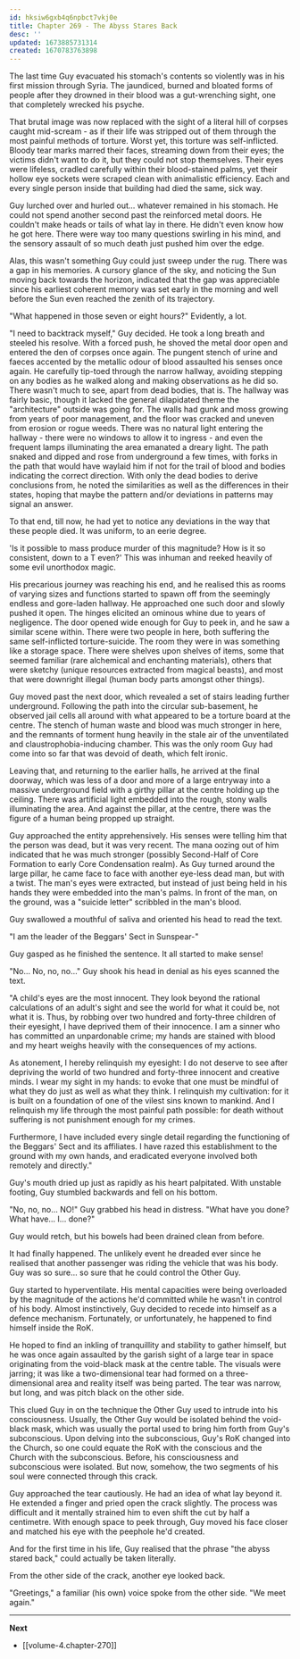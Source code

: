 ```yaml
---
id: hksiw6gxb4q6npbct7vkj0e
title: Chapter 269 - The Abyss Stares Back
desc: ''
updated: 1673885731314
created: 1670783763898
---
```


The last time Guy evacuated his stomach's contents so violently was in his first mission through Syria. The jaundiced, burned and bloated forms of people after they drowned in their blood was a gut-wrenching sight, one that completely wrecked his psyche.

That brutal image was now replaced with the sight of a literal hill of corpses caught mid-scream - as if their life was stripped out of them through the most painful methods of torture. Worst yet, this torture was self-inflicted. Bloody tear marks marred their faces, streaming down from their eyes; the victims didn't want to do it, but they could not stop themselves. Their eyes were lifeless, cradled carefully within their blood-stained palms, yet their hollow eye sockets were scraped clean with animalistic efficiency. Each and every single person inside that building had died the same, sick way.

Guy lurched over and hurled out... whatever remained in his stomach. He could not spend another second past the reinforced metal doors. He couldn't make heads or tails of what lay in there. He didn't even know how he got here. There were way too many questions swirling in his mind, and the sensory assault of so much death just pushed him over the edge.

Alas, this wasn't something Guy could just sweep under the rug. There was a gap in his memories. A cursory glance of the sky, and noticing the Sun moving back towards the horizon, indicated that the gap was appreciable since his earliest coherent memory was set early in the morning and well before the Sun even reached the zenith of its trajectory.

"What happened in those seven or eight hours?" Evidently, a lot.

"I need to backtrack myself," Guy decided. He took a long breath and steeled his resolve. With a forced push, he shoved the metal door open and entered the den of corpses once again. The pungent stench of urine and faeces accented by the metallic odour of blood assaulted his senses once again. He carefully tip-toed through the narrow hallway, avoiding stepping on any bodies as he walked along and making observations as he did so. There wasn't much to see, apart from dead bodies, that is. The hallway was fairly basic, though it lacked the general dilapidated theme the "architecture" outside was going for. The walls had gunk and moss growing from years of poor management, and the floor was cracked and uneven from erosion or rogue weeds. There was no natural light entering the hallway - there were no windows to allow it to ingress - and even the frequent lamps illuminating the area emanated a dreary light. The path snaked and dipped and rose from underground a few times, with forks in the path that would have waylaid him if not for the trail of blood and bodies indicating the correct direction. With only the dead bodies to derive conclusions from, he noted the similarities as well as the differences in their states, hoping that maybe the pattern and/or deviations in patterns may signal an answer.

To that end, till now, he had yet to notice any deviations in the way that these people died. It was uniform, to an eerie degree.

'Is it possible to mass produce murder of this magnitude? How is it so consistent, down to a T even?' This was inhuman and reeked heavily of some evil unorthodox magic.

His precarious journey was reaching his end, and he realised this as rooms of varying sizes and functions started to spawn off from the seemingly endless and gore-laden hallway. He approached one such door and slowly pushed it open. The hinges elicited an ominous whine due to years of negligence. The door opened wide enough for Guy to peek in, and he saw a similar scene within. There were two people in here, both suffering the same self-inflicted torture-suicide. The room they were in was something like a storage space. There were shelves upon shelves of items, some that seemed familiar (rare alchemical and enchanting materials), others that were sketchy (unique resources extracted from magical beasts), and most that were downright illegal (human body parts amongst other things).

Guy moved past the next door, which revealed a set of stairs leading further underground. Following the path into the circular sub-basement, he observed jail cells all around with what appeared to be a torture board at the centre. The stench of human waste and blood was much stronger in here, and the remnants of torment hung heavily in the stale air of the unventilated and claustrophobia-inducing chamber. This was the only room Guy had come into so far that was devoid of death, which felt ironic.

Leaving that, and returning to the earlier halls, he arrived at the final doorway, which was less of a door and more of a large entryway into a massive underground field with a girthy pillar at the centre holding up the ceiling. There was artificial light embedded into the rough, stony walls illuminating the area. And against the pillar, at the centre, there was the figure of a human being propped up straight.

Guy approached the entity apprehensively. His senses were telling him that the person was dead, but it was very recent. The mana oozing out of him indicated that he was much stronger (possibly Second-Half of Core Formation to early Core Condensation realm). As Guy turned around the large pillar, he came face to face with another eye-less dead man, but with a twist. The man's eyes were extracted, but instead of just being held in his hands they were embedded into the man's palms. In front of the man, on the ground, was a "suicide letter" scribbled in the man's blood.

Guy swallowed a mouthful of saliva and oriented his head to read the text.

"I am the leader of the Beggars' Sect in Sunspear-"

Guy gasped as he finished the sentence. It all started to make sense!

"No... No, no, no..." Guy shook his head in denial as his eyes scanned the text.

"A child's eyes are the most innocent. They look beyond the rational calculations of an adult's sight and see the world for what it could be, not what it is. Thus, by robbing over two hundred and forty-three children of their eyesight, I have deprived them of their innocence. I am a sinner who has committed an unpardonable crime; my hands are stained with blood and my heart weighs heavily with the consequences of my actions.

As atonement, I hereby relinquish my eyesight: I do not deserve to see after depriving the world of two hundred and forty-three innocent and creative minds. I wear my sight in my hands: to evoke that one must be mindful of what they do just as well as what they think. I relinquish my cultivation: for it is built on a foundation of one of the vilest sins known to mankind. And I relinquish my life through the most painful path possible: for death without suffering is not punishment enough for my crimes.

Furthermore, I have included every single detail regarding the functioning of the Beggars' Sect and its affiliates. I have razed this establishment to the ground with my own hands, and eradicated everyone involved both remotely and directly."

Guy's mouth dried up just as rapidly as his heart palpitated. With unstable footing, Guy stumbled backwards and fell on his bottom.

"No, no, no... NO!" Guy grabbed his head in distress. "What have you done? What have... I... done?"

Guy would retch, but his bowels had been drained clean from before.

It had finally happened. The unlikely event he dreaded ever since he realised that another passenger was riding the vehicle that was his body. Guy was so sure... so sure that he could control the Other Guy.

Guy started to hyperventilate. His mental capacities were being overloaded by the magnitude of the actions he'd committed while he wasn't in control of his body. Almost instinctively, Guy decided to recede into himself as a defence mechanism. Fortunately, or unfortunately, he happened to find himself inside the RoK.

He hoped to find an inkling of tranquillity and stability to gather himself, but he was once again assaulted by the garish sight of a large tear in space originating from the void-black mask at the centre table. The visuals were jarring; it was like a two-dimensional tear had formed on a three-dimensional area and reality itself was being parted. The tear was narrow, but long, and was pitch black on the other side.

This clued Guy in on the technique the Other Guy used to intrude into his consciousness. Usually, the Other Guy would be isolated behind the void-black mask, which was usually the portal used to bring him forth from Guy's subconscious. Upon delving into the subconscious, Guy's RoK changed into the Church, so one could equate the RoK with the conscious and the Church with the subconscious. Before, his consciousness and subconscious were isolated. But now, somehow, the two segments of his soul were connected through this crack.

Guy approached the tear cautiously. He had an idea of what lay beyond it. He extended a finger and pried open the crack slightly. The process was difficult and it mentally strained him to even shift the cut by half a centimetre. With enough space to peek through, Guy moved his face closer and matched his eye with the peephole he'd created.

And for the first time in his life, Guy realised that the phrase "the abyss stared back," could actually be taken literally.

From the other side of the crack, another eye looked back.

"Greetings," a familiar (his own) voice spoke from the other side. "We meet again."

____

**Next**
* [[volume-4.chapter-270]]